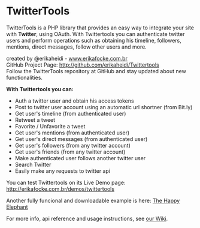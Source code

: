 <h1>TwitterTools</h1>

<p>TwitterTools is a PHP library that provides an easy way to integrate your site with <strong>Twitter</strong>, using OAuth. With Twittertools you can authenticate twitter users and perform operations such as obtaining his timeline, followers, mentions, direct messages, follow other users and more.</p>


<p>created by @erikaheidi - <a href="http://www.erikafocke.com.br">www.erikafocke.com.br</a><br/>
GitHub Project Page: <a href="http://github.com/erikaheidi/Twittertools/">http://github.com/erikaheidi/Twittertools</a><br/>
Follow the TwitterTools repository at GitHub and stay updated about new functionalities.
</p>

<strong>With Twittertools you can:</strong>

<ul>
<li>Auth a twitter user and obtain his access tokens</li>
<li>Post to twitter user account using an automatic url shortner (from Bit.ly)</li>
<li>Get user's timeline (from authenticated user)</li>
<li>Retweet a tweet</li>
<li>Favorite / Unfavorite a tweet</li>
<li>Get user's mentions (from authenticated user)</li>
<li>Get user's direct messages (from authenticated user)</li>
<li>Get user's followers (from any twitter account)</li>
<li>Get user's friends (from any twitter account)</li>
<li>Make authenticated user follows another twitter user</li>
<li>Search Twitter</li>
<li>Easily make any requests to twitter api</li>
</ul>

<p>You can test Twittertools on its Live Demo page: <a href="http://erikafocke.com.br/demos/twittertools">http://erikafocke.com.br/demos/twittertools</a></p>

<p>Another fully funcional and downloadable example is here: <a href="http://erikafocke.com.br/demos/happyelephant">The Happy Elephant</a></p>

<p>For more info, api reference and usage instructions, see <a href="http://wiki.github.com/erikaheidi/Twittertools/">our Wiki</a>.</p>
